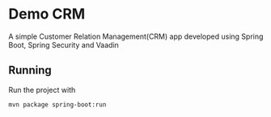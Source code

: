 # Demo CRM
A simple Customer Relation Management(CRM) app developed using Spring Boot, Spring Security and Vaadin


## Running

Run the project with 

```
mvn package spring-boot:run
```

